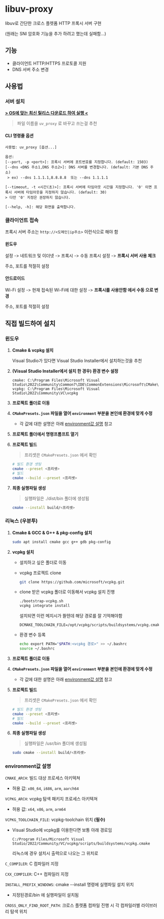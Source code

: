 # libuv-proxy

libuv로 간단한 크로스 플렛폼 HTTP 프록시 서버 구현

(원래는 SNI 암호화 기능을 추가 하려고 했는데 실패함...)

## 기능

-   클라이언트 HTTP/HTTPS 프로토콜 지원
-   DNS 서버 주소 변경

## 사용법

### 서버 설치

**[> OS에 맞는 최신 릴리스 다운로드 하여 실행 <](https://github.com/Lseoksee/libuv-proxy/releases)**

> 파일 이름을 `uv_proxy` 로 바꾸고 쓰는걸 추천

#### CLI 명령줄 옵션

```
사용법: uv_proxy [옵션...]

옵션:
[--port, -p <port>]: 프록시 서버에 포트번호를 지정합니다. (default: 1503)
[--dns <DNS 주소1,DNS 주소2>]: DNS 서버를 변경합니다. (default: 기본 DNS 주소)
 > ex) --dns 1.1.1.1,8.8.8.8  또는 --dns 1.1.1.1

[--timeout, -t <시간(초)>]: 프록시 서버에 타임아웃 시간을 지정합니다. '0' 이면 프록시 서버에 타임아웃을 지정하지 않습니다. (default: 30)
> 다만 '0' 지정은 권장하지 않습니다.
 
[--help, -h]: 해당 화면을 출력합니다.
```

### 클라이언트 접속

프록시 서버 주소는 `http://<도메인|ip주소>` 이런식으로 해야 함

#### 윈도우

설정 -> 네트워크 및 이더넷 -> 프록시 -> 수동 프록시 설정 -> **프록시 서버 사용 체크**

주소, 포트를 적절히 설정

#### 안드로이드

Wi-Fi 설정 -> 현재 접속된 Wi-Fi에 대한 설정 -> **프록시를 사용안함 에서 수동 으로 변경**

주소, 포트를 적절히 설정

## 직접 빌드하여 설치

### 윈도우

1. **Cmake & vcpkg 설치**

    Visual Studio가 있다면 Visual Studio Installer에서 설치하는것을 추천

2. **(Visual Studio Installer에서 설치 한 경우) 환경 변수 설정**

    ```
    cmake: C:\Program Files\Microsoft Visual Studio\2022\Community\Common7\IDE\CommonExtensions\Microsoft\CMake\CMake\bin
    vcpkg: C:\Program Files\Microsoft Visual Studio\2022\Community\VC\vcpkg
    ```

3. **프로젝트 폴더로 이동**

4. **`CMakePresets.json` 파일을 열어 `environment` 부분을 본인에 환경에 맞게 수정**

    - 각 값에 대한 설명은 아래 [environment값 설명](#environment값-설명) 참고

5. **프로젝트 폴더에서 명령프롬프트 열기**

6. **프로젝트 빌드**

    > 프리셋은 `CMakePresets.json` 에서 확인

    ```bash
    # 빌드 환경 셋팅
    cmake --preset <프리셋>
    # 빌드
    cmake --build --preset <프리셋>
    ```

7. **최종 실행파일 생성**

    > 실행파일은 ./dist/bin 폴더에 생성됨

    ```bash
    cmake --install build/<프리셋>
    ```

### 리눅스 (우분투)

1. **Cmake & GCC & G++ & pkg-config 설치**

    ```bash
    sudo apt install cmake gcc g++ gdb pkg-config
    ```

2. **vcpkg 설치**

    - 설치하고 싶은 폴더로 이동

    - vcpkg 프로젝트 clone

        ```bash
        git clone https://github.com/microsoft/vcpkg.git
        ```

    - clone 받은 vcpkg 폴더로 이동해서 vcpkg 설치 진행

        ```bash
        ./bootstrap-vcpkg.sh
        vcpkg integrate install
        ```

        설치되면 이런 메지시가 뜰텐데 해당 경로를 잘 기억해야함

        ```
        DCMAKE_TOOLCHAIN_FILE=/opt/vcpkg/scripts/buildsystems/vcpkg.cmake
        ```

    - 환경 변수 등록

        ```bash
        echo export PATH="$PATH:<vcpkg 경로>" >> ~/.bashrc
        source ~/.bashrc
        ```

3. **프로젝트 폴더로 이동**

4. **`CMakePresets.json` 파일을 열어 `environment` 부분을 본인에 환경에 맞게 수정**

    - 각 값에 대한 설명은 아래 [environment값 설명](#environment값-설명) 참고

5. **프로젝트 빌드**

    > 프리셋은 `CMakePresets.json` 에서 확인

    ```bash
    # 빌드 환경 셋팅
    cmake --preset <프리셋>
    # 빌드
    cmake --build --preset <프리셋>
    ```

6. **최종 실행파일 생성**

    > 실행파일은 /usr/bin 폴더에 생성됨

    ```bash
    sudo cmake --install build/<프리셋>
    ```

### environment값 설명

`CMAKE_ARCH`: 빌드 대상 프로세스 아키텍쳐

-   허용 값: `x86_64`, `i686`, `arm`, `aarch64`

`VCPKG_ARCH`: vcpkg 탐색 패키지 프로세스 아키텍쳐

-   허용 값: `x64`, `x86`, `arm`, `arm64`

`VCPKG_TOOLCHAIN_FILE`: vcpkg-toolchain 위치 **(필수)**

-   Visual Studio에 vcpkg를 이용한다면 보통 아래 경로임

    ```
    C:/Program Files/Microsoft Visual Studio/2022/Community/VC/vcpkg/scripts/buildsystems/vcpkg.cmake
    ```

    리눅스에 경우 설치시 출력으로 나오는 그 위치로

`C_COMPILER`: C 컴파일러 지정

`CXX_COMPILER`: C++ 컴파일러 지정

`INSTALL_PREFIX_WINDOWS`: cmake --install 명령에 실행파일 설치 위치

-   지정된경로/bin 에 실행파일이 설치됨

`CROSS_ONLY_FIND_ROOT_PATH`: 크로스 플렛폼 컴파일 진행 시 각 컴파일러별 라이브러리 탐색 위치
